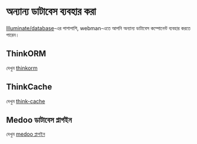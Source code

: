 # অন্যান্য ডাটাবেস ব্যবহার করা
[Illuminate/database](https://github.com/illuminate/database)-এর পাশাপাশি, webman-এতে আপনি অন্যান্য ডাটাবেস কম্পোনেন্ট ব্যবহার করতে পারেন।

## ThinkORM
দেখুন [thinkorm](thinkorm.md)

## ThinkCache
দেখুন [think-cache](thinkcache.md)

## Medoo ডাটাবেস প্লাগইন
দেখুন [medoo প্লাগইন](https://www.workerman.net/plugin/29)
